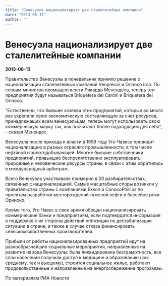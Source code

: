 ```yaml
---
title: "Венесуэла национализирует две сталелитейные компании"
date: "2013-08-13"
author: ""
---
```


# Венесуэла национализирует две сталелитейные компании

**2013-08-13** 

Правительство Венесуэлы в понедельник приняло решение о национализации сталелитейных компаний Venprecar и Orinoco Iron. По словам министра промышленности Рикардо Менендеса, теперь эти предприятия будут называться Briquetera del Caroni и Briquetera del Orinoco.

"Естественно, что бывшие хозяева этих предприятий, которые во много раз укрепили свою экономическую составляющую за счет ресурсов, принадлежащих всем венесуэльцам, теперь могут использовать свою коммерческую марку так, как посчитают более подходящим для себя", - сказал Менендес.

Венесуэла после прихода к власти в 1999 году Уго Чавеса проводит национализацию в разных отраслях промышленности, в том числе нефтяной и золотодобывающей. Многие бывшие собственники предприятий, привыкшие беспрепятственно эксплуатировать природные и человеческие ресурсы страны, в связи с этим обратились в международный арбитраж.

Всего Венесуэла участвовала примерно в 20 разбирательствах, связанных с национализацией. Самые масштабные споры возникли у правительства страны с компаниями Exxon и ConocoPhillips по проектам разработки месторождений тяжелой нефти в бассейне реки Ориноко.

Кроме того, Уго Чавес в свое время обещал национализировать коммерческие банки и предприятиям, если подтвердится информация о поддержке с их стороны действий оппозиции по дестабилизации ситуации в стране, а также в случае отказа финансировать сельскохозяйственных производителей.

Прибыли от работы национализированных предприятий идут на разнообразнейшие социальные мероприятия, направленные на развитие народа Венесуэлы: была ликвидирована безграмотность, все слои населения получили доступ к медицине и образованию (как среднему, так и высшему), строится социальное жилье, работают продовольственные и направленные на энергосбережение программы.

По материалам РИА Новости